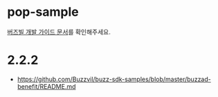 # pop-sample
[버즈빌 개발 가이드 문서](https://buzzvil.atlassian.net/wiki/spaces/BDG/pages/721256746/BuzzAd+Benefit+2.0+Android+SDK)를 확인해주세요.

# 2.2.2
* https://github.com/Buzzvil/buzz-sdk-samples/blob/master/buzzad-benefit/README.md
